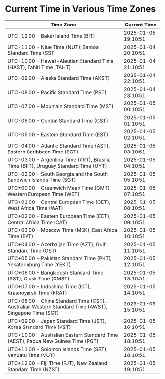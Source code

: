 # Current Time in Various Time Zones

| Time Zone | Current Time |
|-----------|--------------|
| UTC-12:00 - Baker Island Time (BIT) | 2025-01-05 19:10:51 |
| UTC-11:00 - Niue Time (NUT), Samoa Standard Time (SST) | 2025-01-04 20:10:51 |
| UTC-10:00 - Hawaii-Aleutian Standard Time (HAST), Tahiti Time (TAHT) | 2025-01-04 21:10:51 |
| UTC-09:00 - Alaska Standard Time (AKST) | 2025-01-04 22:10:51 |
| UTC-08:00 - Pacific Standard Time (PST) | 2025-01-04 23:10:51 |
| UTC-07:00 - Mountain Standard Time (MST) | 2025-01-05 00:10:51 |
| UTC-06:00 - Central Standard Time (CST) | 2025-01-05 01:10:51 |
| UTC-05:00 - Eastern Standard Time (EST) | 2025-01-05 02:10:51 |
| UTC-04:00 - Atlantic Standard Time (AST), Eastern Caribbean Time (ECT) | 2025-01-05 03:10:51 |
| UTC-03:00 - Argentina Time (ART), Brasília Time (BRT), Uruguay Standard Time (UYT) | 2025-01-05 04:10:51 |
| UTC-02:00 - South Georgia and the South Sandwich Islands Time (SGT) | 2025-01-05 05:10:51 |
| UTC±00:00 - Greenwich Mean Time (GMT), Western European Time (WET) | 2025-01-05 07:10:51 |
| UTC+01:00 - Central European Time (CET), West Africa Time (WAT) | 2025-01-05 08:10:51 |
| UTC+02:00 - Eastern European Time (EET), Central Africa Time (CAT) | 2025-01-05 09:10:51 |
| UTC+03:00 - Moscow Time (MSK), East Africa Time (EAT) | 2025-01-05 10:10:51 |
| UTC+04:00 - Azerbaijan Time (AZT), Gulf Standard Time (GST) | 2025-01-05 11:10:51 |
| UTC+05:00 - Pakistan Standard Time (PKT), Yekaterinburg Time (YEKT) | 2025-01-05 12:10:51 |
| UTC+06:00 - Bangladesh Standard Time (BST), Omsk Time (OMST) | 2025-01-05 13:10:51 |
| UTC+07:00 - Indochina Time (ICT), Krasnoyarsk Time (KRAT) | 2025-01-05 14:10:51 |
| UTC+08:00 - China Standard Time (CST), Australian Western Standard Time (AWST), Singapore Time (SGT) | 2025-01-05 15:10:51 |
| UTC+09:00 - Japan Standard Time (JST), Korea Standard Time (KST) | 2025-01-05 16:10:51 |
| UTC+10:00 - Australian Eastern Standard Time (AEST), Papua New Guinea Time (PGT) | 2025-01-05 18:10:51 |
| UTC+11:00 - Solomon Islands Time (SBT), Vanuatu Time (VUT) | 2025-01-05 18:10:51 |
| UTC+12:00 - Fiji Time (FJT), New Zealand Standard Time (NZST) | 2025-01-05 19:10:51 |
